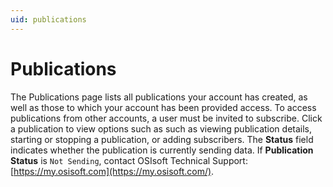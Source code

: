 ```yaml
---
uid: publications
---
```


# Publications

The Publications page lists all publications your account has created, as well as those to which your account has been provided access. To access publications from other accounts, a user must be invited to subscribe. Click a publication to view options such as such as viewing publication details, starting or stopping a publication, or adding subscribers. The **Status** field indicates whether the publication is currently sending data. If **Publication Status** is `Not Sending`, contact OSIsoft Technical Support: [https://my.osisoft.com](https://my.osisoft.com/).
